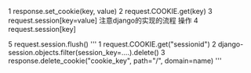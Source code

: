 1 response.set_cookie(key, value)
2 request.COOKIE.get(key)
3 request.session[key=value]
    注意django的实现的流程 操作
4 request.session[key]

5 request.session.flush()
    '''
    1 request.COOKIE.get("sessionid")
    2 django-session.objects.filter(session_key=....).delete()
    3 response.delete_cookie("cookie_key", path="/", domain=name)
    '''